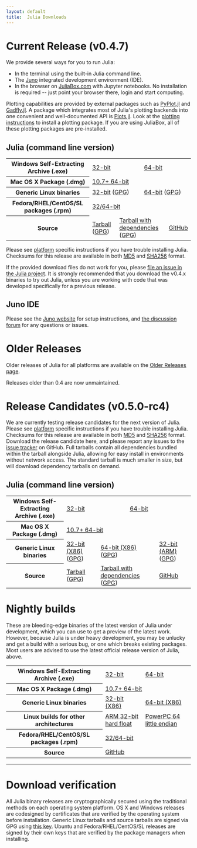 ```yaml
---
layout: default
title:  Julia Downloads
---
```


# Current Release (v0.4.7)

We provide several ways for you to run Julia:

* In the terminal using the built-in Julia command line.
* The [Juno](http://www.junolab.org) integrated development environment (IDE).
* In the browser on [JuliaBox.com](https://www.juliabox.com) with Jupyter notebooks. No installation is required -- just point your browser there, login and start computing.

Plotting capabilities are provided by external packages such as
[PyPlot.jl](https://github.com/stevengj/PyPlot.jl) and [Gadfly.jl](http://gadflyjl.org). 
A package which integrates most of Julia's plotting backends into one convenient and 
well-documented API is [Plots.jl](https://github.com/tbreloff/Plots.jl). Look at the 
[plotting instructions](plotting.html) to install a plotting package. If you are using 
JuliaBox, all of these plotting packages are pre-installed.

## Julia (command line version)
<table class="downloads"><tbody>
<tr>
    <th> Windows Self-Extracting Archive (.exe) </th>
    <td colspan="3"> <a href="https://s3.amazonaws.com/julialang/bin/winnt/x86/0.4/julia-0.4.7-win32.exe">32-bit</a> </td>
    <td colspan="3"> <a href="https://s3.amazonaws.com/julialang/bin/winnt/x64/0.4/julia-0.4.7-win64.exe">64-bit</a> </td>
</tr>
<tr>
    <th> Mac OS X Package (.dmg) </th>
    <td colspan="6"> <a href="https://s3.amazonaws.com/julialang/bin/osx/x64/0.4/julia-0.4.7-osx10.7+.dmg">10.7+ 64-bit</a> </td>
</tr>
<tr>
    <th> Generic Linux binaries </th>
    <td colspan="3"> <a href="https://julialang.s3.amazonaws.com/bin/linux/x86/0.4/julia-0.4.7-linux-i686.tar.gz">32-bit</a> (<a href="https://julialang.s3.amazonaws.com/bin/linux/x86/0.4/julia-0.4.7-linux-i686.tar.gz.asc">GPG</a>)</td>
    <td colspan="3"> <a href="https://julialang.s3.amazonaws.com/bin/linux/x64/0.4/julia-0.4.7-linux-x86_64.tar.gz">64-bit</a> (<a href="https://julialang.s3.amazonaws.com/bin/linux/x64/0.4/julia-0.4.7-linux-x86_64.tar.gz.asc">GPG</a>)</td>
</tr>
<tr>
    <th> Fedora/RHEL/CentOS/SL packages (.rpm) </th>
    <td colspan="6"> <a href="https://copr.fedoraproject.org/coprs/nalimilan/julia/">32/64-bit</a> </td>
</tr>
<tr>
    <th> Source </th>
    <td colspan="2"> <a href="https://github.com/JuliaLang/julia/releases/download/v0.4.7/julia-0.4.7.tar.gz">Tarball</a> (<a href="https://github.com/JuliaLang/julia/releases/download/v0.4.7/julia-0.4.7.tar.gz.asc">GPG</a>) </td>
    <td colspan="2"> <a href="https://github.com/JuliaLang/julia/releases/download/v0.4.7/julia-0.4.7-full.tar.gz">Tarball with dependencies</a><br> (<a href="https://github.com/JuliaLang/julia/releases/download/v0.4.7/julia-0.4.7-full.tar.gz.asc">GPG</a>) </td>
    <td colspan="2"> <a href="https://github.com/JuliaLang/julia/tree/release-0.4">GitHub</a> </td>
</tr>
</tbody></table>

Please see [platform](platform.html) specific instructions if you have
trouble installing Julia.  Checksums for this release are available in both [MD5](https://s3.amazonaws.com/julialang/bin/checksums/julia-0.4.7.md5) and [SHA256](https://s3.amazonaws.com/julialang/bin/checksums/julia-0.4.7.sha256) format.

If the provided download files do not work for you, please [file an
issue in the Julia project](https://github.com/JuliaLang/julia/issues). It is strongly
recommended that you download the v0.4.x binaries to try out Julia,
unless you are working with code that was developed specifically for a
previous release.


## Juno IDE

Please see the [Juno website](http://junolab.org) for setup instructions, and [the discussion forum](http://discuss.junolab.org) for any questions or issues.

# Older Releases

Older releases of Julia for all platforms are available on the [Older Releases page](http://julialang.org/downloads/oldreleases.html).

Releases older than 0.4 are now unmaintained.

# Release Candidates (v0.5.0-rc4)

We are currently testing release candidates for the next version of Julia. Please see
[platform](platform.html) specific instructions if you have trouble installing Julia.
Checksums for this release are available in both
[MD5](https://s3.amazonaws.com/julialang/bin/checksums/julia-0.5.0-rc4.md5)
and [SHA256](https://s3.amazonaws.com/julialang/bin/checksums/julia-0.5.0-rc4.sha256) format.
Download the release candidate here, and please report any issues to the
[issue tracker](https://github.com/JuliaLang/julia/issues) on GitHub.
Full tarballs contain all dependencies bundled within the tarball alongside Julia,
allowing for easy install in environments without network access. The standard
tarball is much smaller in size, but will download dependency tarballs on demand.

## Julia (command line version)
<table class="downloads"><tbody>
<tr>
    <th> Windows Self-Extracting Archive (.exe) </th>
    <td colspan="3"> <a href="https://s3.amazonaws.com/julialang/bin/winnt/x86/0.5/julia-0.5-latest-win32.exe">32-bit</a> </td>
    <td colspan="3"> <a href="https://s3.amazonaws.com/julialang/bin/winnt/x64/0.5/julia-0.5-latest-win64.exe">64-bit</a> </td>
</tr>
<tr>
    <th> Mac OS X Package (.dmg) </th>
    <td colspan="6"> <a href="https://s3.amazonaws.com/julialang/bin/osx/x64/0.5/julia-0.5-latest-osx10.7+.dmg">10.7+ 64-bit</a> </td>
</tr>
<tr>
    <th> Generic Linux binaries </th>
    <td colspan="2"> <a href="https://julialang.s3.amazonaws.com/bin/linux/x86/0.5/julia-0.5-latest-linux-i686.tar.gz">32-bit (X86)</a> (<a href="https://julialang.s3.amazonaws.com/bin/linux/x86/0.5/julia-0.5.0-rc4-linux-i686.tar.gz.asc">GPG</a>)</td>
    <td colspan="2"> <a href="https://julialang.s3.amazonaws.com/bin/linux/x64/0.5/julia-0.5.0-rc4-linux-x86_64.tar.gz">64-bit (X86)</a> (<a href="https://julialang.s3.amazonaws.com/bin/linux/x64/0.5/julia-0.5.0-rc4-linux-x86_64.tar.gz.asc">GPG</a>)</td>
    <td colspan="2"> <a href="https://julialang.s3.amazonaws.com/bin/linux/arm/0.5/julia-0.5.0-rc4-linux-arm.tar.gz">32-bit (ARM)</a> (<a href="https://julialang.s3.amazonaws.com/bin/linux/arm/0.5/julia-0.5.0-rc4-linux-arm.tar.gz.asc">GPG</a>)</td>
</tr>
<tr>
    <th> Source </th>
    <td colspan="2"> <a href="https://github.com/JuliaLang/julia/releases/download/v0.5.0-rc4/julia-0.5.0-rc4.tar.gz">Tarball</a> (<a href="https://github.com/JuliaLang/julia/releases/download/v0.5.0-rc4/julia-0.5.0-rc4.tar.gz.asc">GPG</a>) </td>
    <td colspan="2"> <a href="https://github.com/JuliaLang/julia/releases/download/v0.5.0-rc4/julia-0.5.0-rc4-full.tar.gz">Tarball with dependencies</a> (<a href="https://github.com/JuliaLang/julia/releases/download/v0.5.0-rc4/julia-0.5.0-rc4-full.tar.gz.asc">GPG</a>) </td>
    <td colspan="2"> <a href="https://github.com/JuliaLang/julia/tree/release-0.5">GitHub</a> </td>
</tr>
</tbody></table>

# Nightly builds

These are bleeding-edge binaries of the latest version of Julia under
development, which you can use to get a preview of the latest work.  However,
because Julia is under heavy development, you may be unlucky and get a
build with a serious bug, or one which breaks existing packages.  Most users
are advised to use the latest official release version of Julia, above.

<table class="downloads"><tbody>
<tr>
    <th> Windows Self-Extracting Archive (.exe) </th>
    <td> <a href="https://status.julialang.org/download/win32">32-bit</a> </td>
    <td colspan="2"> <a href="https://status.julialang.org/download/win64">64-bit</a> </td>
</tr>
<tr>
    <th> Mac OS X Package (.dmg) </th>
    <td colspan="3"> <a href="https://status.julialang.org/download/osx10.7+">10.7+ 64-bit</a> </td>
</tr>
<tr>
    <th> Generic Linux binaries </th>
    <td> <a href="https://status.julialang.org/download/linux-i686">32-bit (X86)</a> </td>
    <td> <a href="https://status.julialang.org/download/linux-x86_64">64-bit (X86)</a> </td>
</tr>
<tr>
    <th> Linux builds for other architectures </th>
    <td> <a href="https://status.julialang.org/download/linux-arm">ARM 32-bit hard float</a> </td>
    <td> <a href="https://status.julialang.org/download/linux-powerpc64le">PowerPC 64 little endian</a> </td>
</tr>
<tr>
    <th> Fedora/RHEL/CentOS/SL packages (.rpm) </th>
    <td colspan="3"> <a href="https://copr.fedoraproject.org/coprs/nalimilan/julia-nightlies/">32/64-bit</a> </td>
</tr>
<tr>
    <th> Source </th>
    <td colspan="3"> <a href="https://github.com/JuliaLang/julia">GitHub</a> </td>
</tr>
</tbody></table>

---

# Download verification
All Julia binary releases are cryptographically secured using the traditional methods on each
operating system platform.  OS X and Windows releases are codesigned by certificates that are
verified by the operating system before installation.  Generic Linux tarballs and source tarballs
are signed via GPG using [this key](../juliareleases.asc).  Ubuntu and Fedora/RHEL/CentOS/SL
releases are signed by their own keys that are verified by the package managers when installing.
